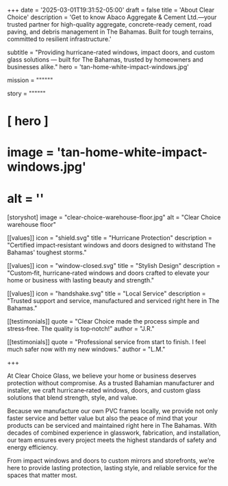 +++
date = '2025-03-01T19:31:52-05:00'
draft = false
title = 'About Clear Choice'
description = 'Get to know Abaco Aggregate & Cement Ltd.—your trusted partner for high-quality aggregate, concrete-ready cement, road paving, and debris management in The Bahamas. Built for tough terrains, committed to resilient infrastructure.'



subtitle = "Providing hurricane-rated windows, impact doors, and custom glass solutions — built for The Bahamas, trusted by homeowners and businesses alike."
hero = 'tan-home-white-impact-windows.jpg'

mission = """"""

story = """"""

# [ hero ]
#  image = 'tan-home-white-impact-windows.jpg'
#  alt = ''

[storyshot]
  image = "clear-choice-warehouse-floor.jpg"
  alt = "Clear Choice warehouse floor"

[[values]]
icon = "shield.svg"
title = "Hurricane Protection"
description = "Certified impact‑resistant windows and doors designed to withstand The Bahamas' toughest storms."

[[values]]
icon = "window-closed.svg"
title = "Stylish Design"
description = "Custom‑fit, hurricane‑rated windows and doors crafted to elevate your home or business with lasting beauty and strength."

[[values]]
icon = "handshake.svg"
title = "Local Service"
description = "Trusted support and service, manufactured and serviced right here in The Bahamas."

[[testimonials]]
quote = "Clear Choice made the process simple and stress‑free. The quality is top‑notch!"
author = "J.R."

[[testimonials]]
quote = "Professional service from start to finish. I feel much safer now with my new windows."
author = "L.M."

+++

At Clear Choice Glass, we believe your home or business deserves protection without compromise. As a trusted Bahamian manufacturer and installer, we craft hurricane‑rated windows, doors, and custom glass solutions that blend strength, style, and value.

Because we manufacture our own PVC frames locally, we provide not only faster service and better value but also the peace of mind that your products can be serviced and maintained right here in The Bahamas. With decades of combined experience in glasswork, fabrication, and installation, our team ensures every project meets the highest standards of safety and energy efficiency.

From impact windows and doors to custom mirrors and storefronts, we’re here to provide lasting protection, lasting style, and reliable service for the spaces that matter most.